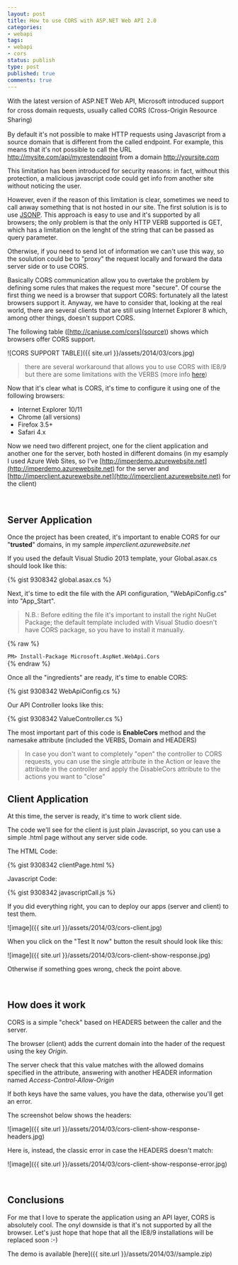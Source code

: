 ```yaml
---
layout: post
title: How to use CORS with ASP.NET Web API 2.0
categories:
- webapi
tags:
- webapi
- cors
status: publish
type: post
published: true
comments: true
---
```


<span style="line-height: 1.5em;">With the latest version of ASP.NET Web API, Microsoft introduced support for cross domain requests, usually called CORS (Cross-Origin Resource Sharing)</span>

By default it's not possible to make HTTP requests using Javascript from a source domain that is different from the called endpoint. For example, this means that it's not possible to call the URL http://mysite.com/api/myrestendpoint from a domain http://yoursite.com

This limitation has been introduced for security reasons: in fact, without this protection, a malicious javascript code could get info from another site without noticing the user.

However, even if the reason of this limitation is clear, sometimes we need to call anway something that is not hosted in our site.
The first solution is is to use [JSONP](http://en.wikipedia.org/wiki/JSONP). This approach is easy to use and it's supported by all browsers; the only problem is that the only HTTP VERB supported is GET, which has a limitation on the lenght of the string that can be passed as query parameter.

Otherwise, if you need to send lot of information we can't use this way, so the soulution could be to "proxy" the request locally and forward the data server side or to use CORS.

Basically CORS communication allow you to overtake the problem by defining some rules that makes the request more "secure".
Of course the first thing we need is a browser that support CORS: fortunately all the latest browsers support it.
Anyway, we have to consider that, looking at the real world, there are several clients that are still using Internet Explorer 8 which, among other things, doesn't support CORS.

The following table ([http://caniuse.com/cors](source)) shows which browsers offer CORS support.

![CORS SUPPORT TABLE]({{ site.url }}/assets/2014/03/cors.jpg)

> there are several workaround that allows you to use CORS with IE8/9 but there are some limitations with the VERBS (more info [here](http://blogs.msdn.com/b/ieinternals/archive/2010/05/13/xdomainrequest-restrictions-limitations-and-workarounds.aspx))

Now that it's clear what is CORS, it's time to configure it using one of the following browsers:

* Internet Explorer 10/11
* Chrome (all versions)
* Firefox 3.5+
* Safari 4.x

Now we need two different project, one for the client application and another one for the server, both hosted in different domains (in my esamply I used Azure Web Sites, so I've [http://imperdemo.azurewebsite.net](http://imperdemo.azurewebsite.net) for the server and [http://imperclient.azurewebsite.net](http://imperclient.azurewebsite.net) for the client)

&nbsp;

## Server Application
Once the project has been created, it's important to enable CORS for our "**trusted**" domains, in my sample *imperclient.azurewebsite.net*

If you used the default Visual Studio 2013 template, your Global.asax.cs should look like this:

{% gist  9308342 global.asax.cs %}

Next, it's time to edit the file with the API configuration, "WebApiConfig.cs" into "App_Start".

> N.B.: Before editing the file it's important to install the right NuGet Package; the default template included with Visual Studio doesn't have CORS package, so you have to install it manually.

{% raw %}
<div class="nuget-badge">
    <code>PM&gt; Install-Package Microsoft.AspNet.WebApi.Cors</code>
</div>
{% endraw %}

Once all the "ingredients" are ready, it's time to enable CORS:

{% gist  9308342 WebApiConfig.cs %}

Our API Controller looks like this:

{% gist  9308342 ValueController.cs %}

The most important part of this code is **EnableCors** method and the namesake attribute (included the VERBS, Domain and HEADERS)

> In case you don't want to completely "open" the controller to CORS requests, you can use the single attribute in the Action or leave the attribute in the controller and apply the DisableCors attribute to the actions you want to "close"

## Client Application
At this time, the server is ready, it's time to work client side.

The code we'll see for the client is just plain Javascript, so you can use a simple .html page without any server side code.

The HTML Code:

{% gist  9308342 clientPage.html %}

Javascript Code:

{% gist  9308342 javascriptCall.js %}

If you did everything right, you can to deploy our apps (server and client) to test them.


![image]({{ site.url }}/assets/2014/03/cors-client.jpg)

When you click on the "Test It now" button the result should look like this:


![image]({{ site.url }}/assets/2014/03/cors-client-show-response.jpg)

Otherwise if something goes wrong, check the point above.

&nbsp;

## How does it work
CORS is a simple "check" based on HEADERS between the caller and the server.

The browser (client) adds the current domain into the hader of the request using the key *Origin*.

The server check that this value matches with the allowed domains specified in the attribute, answering with another HEADER information named *Access-Control-Allow-Origin*

If both keys have the same values, you have the data, otherwise you'll get an error.

The screenshot below shows the headers:

![image]({{ site.url }}/assets/2014/03/cors-client-show-response-headers.jpg)

Here is, instead, the classic error in case the HEADERS doesn't match:

![image]({{ site.url }}/assets/2014/03/cors-client-show-response-error.jpg)

&nbsp;

## Conclusions
For me that I love to sperate the application using an API layer, CORS is absolutely cool. The onyl downside is that it's not supported by all the browser. Let's just hope that hope that all the IE8/9 installations will be replaced soon :-)

The demo is available [here]({{ site.url }}/assets/2014/03//sample.zip)
